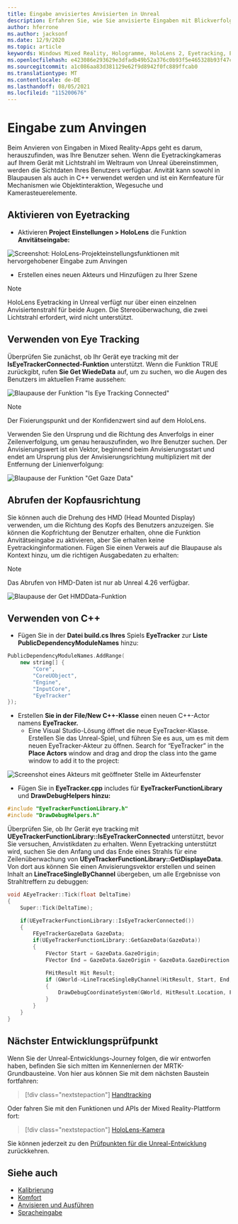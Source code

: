 ```yaml
---
title: Eingabe anvisiertes Anvisierten in Unreal
description: Erfahren Sie, wie Sie anvisierte Eingaben mit Blickverfolgung und Kopfausrichtung für HoloLens Apps in Unreal einrichten und verwenden.
author: hferrone
ms.author: jacksonf
ms.date: 12/9/2020
ms.topic: article
keywords: Windows Mixed Reality, Hologramme, HoloLens 2, Eyetracking, Eingabe anvisierten Blicken, Anzeige am Kopf, Unreal-Engine, Mixed Reality-Headset, Windows Mixed Reality-Headset, Virtual Reality-Headset
ms.openlocfilehash: e423086e293629e3dfadb49b52a376c0b93f5e465328b93f47c2f1e3e0790b63
ms.sourcegitcommit: a1c086aa83d381129e62f9d8942f0fc889ffcab0
ms.translationtype: MT
ms.contentlocale: de-DE
ms.lasthandoff: 08/05/2021
ms.locfileid: "115200676"
---
```

# <a name="gaze-input"></a>Eingabe zum Anvingen

Beim Anvieren von Eingaben in Mixed Reality-Apps geht es darum, herauszufinden, was Ihre Benutzer sehen. Wenn die Eyetrackingkameras auf Ihrem Gerät mit Lichtstrahl im Weltraum von Unreal übereinstimmen, werden die Sichtdaten Ihres Benutzers verfügbar. Anvität kann sowohl in Blaupausen als auch in C++ verwendet werden und ist ein Kernfeature für Mechanismen wie Objektinteraktion, Wegesuche und Kamerasteuerelemente.

## <a name="enabling-eye-tracking"></a>Aktivieren von Eyetracking

- Aktivieren **Project Einstellungen > HoloLens** die Funktion **Anvitätseingabe:**

![Screenshot: HoloLens-Projekteinstellungsfunktionen mit hervorgehobener Eingabe zum Anvingen](images/unreal-gaze-img-01.png)

- Erstellen eines neuen Akteurs und Hinzufügen zu Ihrer Szene

> [!NOTE]
> HoloLens Eyetracking in Unreal verfügt nur über einen einzelnen Anvisiertenstrahl für beide Augen. Die Stereoüberwachung, die zwei Lichtstrahl erfordert, wird nicht unterstützt.

## <a name="using-eye-tracking"></a>Verwenden von Eye Tracking

Überprüfen Sie zunächst, ob Ihr Gerät eye tracking mit der **IsEyeTrackerConnected-Funktion** unterstützt.  Wenn die Funktion TRUE zurückgibt, rufen **Sie Get WiedeData** auf, um zu suchen, wo die Augen des Benutzers im aktuellen Frame aussehen:

![Blaupause der Funktion "Is Eye Tracking Connected"](images/unreal-gaze-img-02.png)

> [!NOTE]
> Der Fixierungspunkt und der Konfidenzwert sind auf dem HoloLens.

Verwenden Sie den Ursprung und die Richtung des Anverfolgs in einer Zeilenverfolgung, um genau herauszufinden, wo Ihre Benutzer suchen.  Der Anvisierungswert ist ein Vektor, beginnend beim Anvisierungsstart und endet am Ursprung plus der Anvisierungsrichtung multipliziert mit der Entfernung der Linienverfolgung:

![Blaupause der Funktion "Get Gaze Data"](images/unreal-gaze-img-03.png)

## <a name="getting-head-orientation"></a>Abrufen der Kopfausrichtung

Sie können auch die Drehung des HMD (Head Mounted Display) verwenden, um die Richtung des Kopfs des Benutzers anzuzeigen. Sie können die Kopfrichtung der Benutzer erhalten, ohne die Funktion Anvitätseingabe zu aktivieren, aber Sie erhalten keine Eyetrackinginformationen.  Fügen Sie einen Verweis auf die Blaupause als Kontext hinzu, um die richtigen Ausgabedaten zu erhalten:

> [!NOTE]
> Das Abrufen von HMD-Daten ist nur ab Unreal 4.26 verfügbar.

![Blaupause der Get HMDData-Funktion](images/unreal-gaze-img-04.png)

## <a name="using-c"></a>Verwenden von C++

- Fügen Sie in der **Datei build.cs Ihres** Spiels **EyeTracker** zur **Liste PublicDependencyModuleNames** hinzu:

```cpp
PublicDependencyModuleNames.AddRange(
    new string[] {
        "Core",
        "CoreUObject",
        "Engine",
        "InputCore",
        "EyeTracker"
});
```

- Erstellen **Sie in der File/New C++-Klasse** einen neuen C++-Actor namens **EyeTracker.**
    - Eine Visual Studio-Lösung öffnet die neue EyeTracker-Klasse. Erstellen Sie das Unreal-Spiel, und führen Sie es aus, um es mit dem neuen EyeTracker-Akteur zu öffnen.  Search for “EyeTracker” in the **Place Actors** window and drag and drop the class into the game window to add it to the project:

![Screenshot eines Akteurs mit geöffneter Stelle im Akteurfenster](images/unreal-gaze-img-06.png)

- Fügen Sie in **EyeTracker.cpp** includes für **EyeTrackerFunctionLibrary** und **DrawDebugHelpers hinzu:**

```cpp
#include "EyeTrackerFunctionLibrary.h"
#include "DrawDebugHelpers.h"
```

Überprüfen Sie, ob Ihr Gerät eye tracking mit **UEyeTrackerFunctionLibrary::IsEyeTrackerConnected** unterstützt, bevor Sie versuchen, Anvistikdaten zu erhalten.  Wenn Eyetracking unterstützt wird, suchen Sie den Anfang und das Ende eines Strahls für eine Zeilenüberwachung von **UEyeTrackerFunctionLibrary::GetDisplayeData**. Von dort aus können Sie einen Anvisierungsvektor erstellen und seinen Inhalt an **LineTraceSingleByChannel** übergeben, um alle Ergebnisse von Strahltreffern zu debuggen:

```cpp
void AEyeTracker::Tick(float DeltaTime)
{
    Super::Tick(DeltaTime);

    if(UEyeTrackerFunctionLibrary::IsEyeTrackerConnected())
    {
        FEyeTrackerGazeData GazeData;
        if(UEyeTrackerFunctionLibrary::GetGazeData(GazeData))
        {
            FVector Start = GazeData.GazeOrigin;
            FVector End = GazeData.GazeOrigin + GazeData.GazeDirection * 100;

            FHitResult Hit Result;
            if (GWorld->LineTraceSingleByChannel(HitResult, Start, End, ECollisionChannel::ECC_Visiblity))
            {
                DrawDebugCoordinateSystem(GWorld, HitResult.Location, FQuat::Identity.Rotator(), 10);
            }
        }
    }
}
```

## <a name="next-development-checkpoint"></a>Nächster Entwicklungsprüfpunkt

Wenn Sie der Unreal-Entwicklungs-Journey folgen, die wir entworfen haben, befinden Sie sich mitten im Kennenlernen der MRTK-Grundbausteine. Von hier aus können Sie mit dem nächsten Baustein fortfahren:

> [!div class="nextstepaction"]
> [Handtracking](unreal-hand-tracking.md)

Oder fahren Sie mit den Funktionen und APIs der Mixed Reality-Plattform fort:

> [!div class="nextstepaction"]
> [HoloLens-Kamera](unreal-hololens-camera.md)

Sie können jederzeit zu den [Prüfpunkten für die Unreal-Entwicklung](unreal-development-overview.md#2-core-building-blocks) zurückkehren.

## <a name="see-also"></a>Siehe auch
* [Kalibrierung](/hololens/hololens-calibration)
* [Komfort](../../design/comfort.md)
* [Anvisieren und Ausführen](../../design/gaze-and-commit.md)
* [Spracheingabe](../../out-of-scope/voice-design.md)
